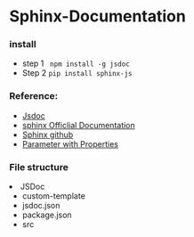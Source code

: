 # Sphinx-Documentation
### install
- step 1
<code> npm install -g jsdoc</code>
- Step 2
<code>pip install sphinx-js</code>


### Reference:
- [Jsdoc](https://jsdoc.app/about-tutorials.html)
- [sphinx Officlial Documentation](https://pypi.org/project/sphinx-js/)
- [Sphinx github](https://github.com/mozilla/sphinx-js)
- [Parameter with Properties](https://jsdoc.app/tags-param.html#parameters-with-properties)


### File structure

<li>JSDoc
<ul>
<li>custom-template</li>
<li>jsdoc.json</li>
<li>package.json</li>
  <li>src</li>
</ul>
</li>
